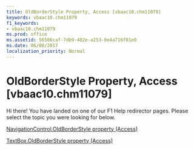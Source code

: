 ```yaml
---
title: OldBorderStyle Property, Access [vbaac10.chm11079]
keywords: vbaac10.chm11079
f1_keywords:
- vbaac10.chm11079
ms.prod: office
ms.assetid: 56586caf-7db9-482e-a253-0e4a716f01e0
ms.date: 06/08/2017
localization_priority: Normal
---
```



# OldBorderStyle Property, Access [vbaac10.chm11079]

Hi there! You have landed on one of our F1 Help redirector pages. Please select the topic you were looking for below.

[NavigationControl.OldBorderStyle property (Access)](http://msdn.microsoft.com/library/57f378e9-7211-1d05-15d0-0bc1b2f2f4b3%28Office.15%29.aspx)

[TextBox.OldBorderStyle property (Access)](http://msdn.microsoft.com/library/6064f8b9-31ec-da00-0346-cd259b917daa%28Office.15%29.aspx)


